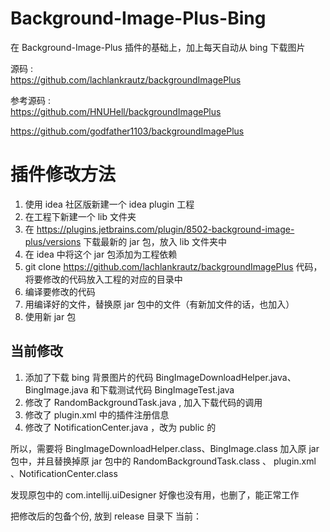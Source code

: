 # Background-Image-Plus-Bing
在 Background-Image-Plus 插件的基础上，加上每天自动从 bing 下载图片

源码 :  
https://github.com/lachlankrautz/backgroundImagePlus    

参考源码 :  
https://github.com/HNUHell/backgroundImagePlus    

https://github.com/godfather1103/backgroundImagePlus     

# 插件修改方法
1. 使用 idea 社区版新建一个 idea plugin 工程
2. 在工程下新建一个 lib 文件夹
3. 在 https://plugins.jetbrains.com/plugin/8502-background-image-plus/versions 下载最新的 jar 包，放入 lib 文件夹中
4. 在 idea 中将这个 jar 包添加为工程依赖
5. git clone https://github.com/lachlankrautz/backgroundImagePlus 代码，将要修改的代码放入工程的对应的目录中
6. 编译要修改的代码
7. 用编译好的文件，替换原 jar 包中的文件（有新加文件的话，也加入）
8. 使用新 jar 包


## 当前修改
1. 添加了下载 bing 背景图片的代码 BingImageDownloadHelper.java、BingImage.java 和下载测试代码 BingImageTest.java  
2. 修改了 RandomBackgroundTask.java , 加入下载代码的调用
3. 修改了 plugin.xml 中的插件注册信息
4. 修改了 NotificationCenter.java ，改为 public 的

所以，需要将 BingImageDownloadHelper.class、BingImage.class 加入原 jar 包中，并且替换掉原 jar 包中的 RandomBackgroundTask.class 、 plugin.xml 、NotificationCenter.class

发现原包中的 com.intellij.uiDesigner 好像也没有用，也删了，能正常工作

把修改后的包备个份, 放到 release 目录下
当前：